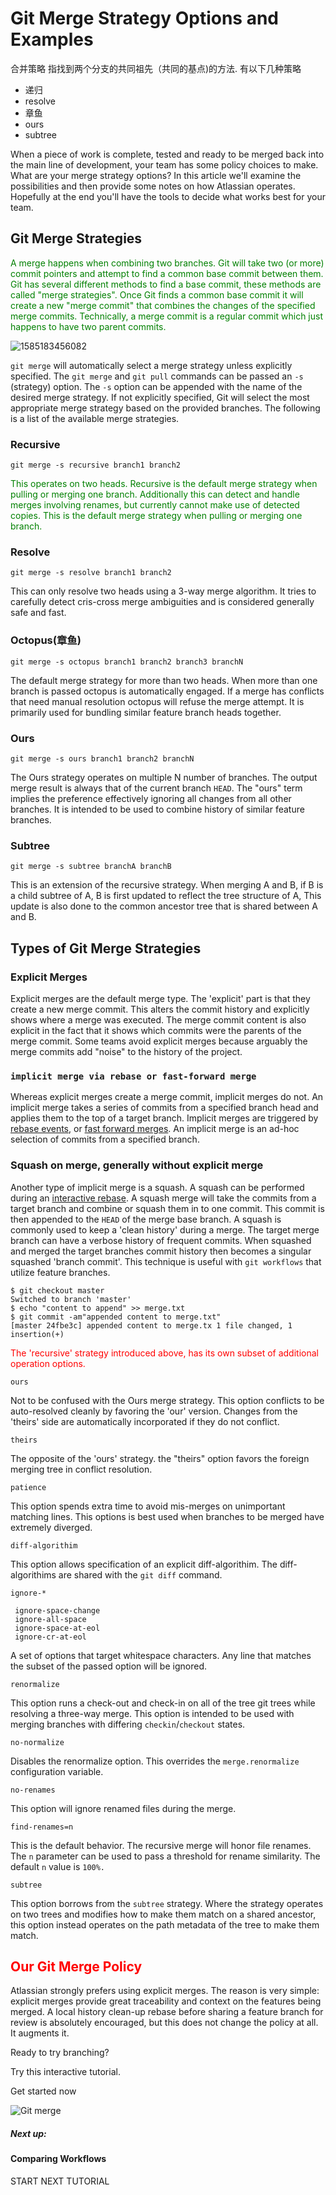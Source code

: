 # Git Merge Strategy Options and Examples

合并策略 指找到两个分支的共同祖先（共同的基点)的方法. 有以下几种策略

* 递归
* resolve
* 章鱼
* ours
* subtree

When a piece of work is complete, tested and ready to be merged back into the main line of development, your team has some policy choices to make. What are your merge strategy options? In this article we'll examine the possibilities and then provide some notes on how Atlassian operates. Hopefully at the end you'll have the tools to decide what works best for your team.

## Git Merge Strategies

<font color="green">A merge happens when combining two branches. Git will take two (or more) commit pointers and attempt to find a common base commit between them. Git has several different methods to find a base commit, these methods are called "merge strategies". Once Git finds a common base commit it will create a new "merge commit" that combines the changes of the specified merge commits. Technically, a merge commit is a regular commit which just happens to have two parent commits.</font>

![1585183456082](C:\Users\lenovo\AppData\Roaming\Typora\typora-user-images\1585183456082.png)

`git merge` will automatically select a merge strategy unless explicitly specified. The `git merge` and `git pull` commands can be passed an `-s` (strategy) option. The `-s` option can be appended with the name of the desired merge strategy. If not explicitly specified, Git will select the most appropriate merge strategy based on the provided branches. The following is a list of the available merge strategies.

### Recursive 

```
git merge -s recursive branch1 branch2
```

<font color="green">This operates on two heads. Recursive is the default merge strategy when pulling or merging one branch. Additionally this can detect and handle merges involving renames, but currently cannot make use of detected copies. This is the default merge strategy when pulling or merging one branch.</font>

### Resolve

```
git merge -s resolve branch1 branch2
```

This can only resolve two heads using a 3-way merge algorithm. It tries to carefully detect cris-cross merge ambiguities and is considered generally safe and fast.

### Octopus(章鱼)

```
git merge -s octopus branch1 branch2 branch3 branchN
```

The default merge strategy for more than two heads. When more than one branch is passed octopus is automatically engaged. If a merge has conflicts that need manual resolution octopus will refuse the merge attempt. It is primarily used for bundling similar feature branch heads together.

### Ours

```
git merge -s ours branch1 branch2 branchN
```

The Ours strategy operates on multiple N number of branches. The output merge result is always that of the current branch `HEAD`. The "ours" term implies the preference effectively ignoring all changes from all other branches. It is intended to be used to combine history of similar feature branches.

### Subtree

```
git merge -s subtree branchA branchB
```

This is an extension of the recursive strategy. When merging A and B, if B is a child subtree of A, B is first updated to reflect the tree structure of A, This update is also done to the common ancestor tree that is shared between A and B.

## Types of Git Merge Strategies

### Explicit Merges

Explicit merges are the default merge type. The 'explicit' part is that they create a new merge commit. This alters the commit history and explicitly shows where a merge was executed. The merge commit content is also explicit in the fact that it shows which commits were the parents of the merge commit. Some teams avoid explicit merges because arguably the merge commits add "noise" to the history of the project.

### `implicit merge via rebase or fast-forward merge`

Whereas explicit merges create a merge commit, implicit merges do not. An implicit merge takes a series of commits from a specified branch head and applies them to the top of a target branch. Implicit merges are triggered by [rebase events](https://www.atlassian.com/git/tutorials/rewriting-history/git-rebase), or [fast forward merges](https://www.atlassian.com/git/tutorials/using-branches/git-merge). An implicit merge is an ad-hoc selection of commits from a specified branch.

### Squash on merge, generally without explicit merge

Another type of implicit merge is a squash. A squash can be performed during an [interactive rebase](https://www.atlassian.com/git/tutorials/rewriting-history/git-rebase). A squash merge will take the commits from a target branch and combine or squash them in to one commit. This commit is then appended to the `HEAD` of the merge base branch. A squash is commonly used to keep a 'clean history' during a merge. The target merge branch can have a verbose history of frequent commits. When squashed and merged the target branches commit history then becomes a singular squashed 'branch commit'. This technique is useful with `git workflows` that utilize feature branches.

~~~
$ git checkout master
Switched to branch 'master' 
$ echo "content to append" >> merge.txt
$ git commit -am"appended content to merge.txt" 
[master 24fbe3c] appended content to merge.tx 1 file changed, 1 insertion(+)
~~~





<font color="red">The 'recursive' strategy introduced above, has its own subset of additional operation options.</font>

```
ours
```

Not to be confused with the Ours merge strategy. This option conflicts to be auto-resolved cleanly by favoring the 'our' version. Changes from the 'theirs' side are automatically incorporated if they do not conflict.

```
theirs
```

The opposite of the 'ours' strategy. the "theirs" option favors the foreign merging tree in conflict resolution.

```
patience
```

This option spends extra time to avoid mis-merges on unimportant matching lines. This options is best used when branches to be merged have extremely diverged.

```
diff-algorithim
```

This option allows specification of an explicit diff-algorithim. The diff-algorithims are shared with the `git diff` command.

```
ignore-*

 ignore-space-change
 ignore-all-space
 ignore-space-at-eol
 ignore-cr-at-eol
```

A set of options that target whitespace characters. Any line that matches the subset of the passed option will be ignored.

```
renormalize
```

This option runs a check-out and check-in on all of the tree git trees while resolving a three-way merge. This option is intended to be used with merging branches with differing `checkin`/`checkout` states.

```
no-normalize
```

Disables the renormalize option. This overrides the `merge.renormalize` configuration variable.

```
no-renames
```

This option will ignore renamed files during the merge.

```
find-renames=n
```

This is the default behavior. The recursive merge will honor file renames. The `n` parameter can be used to pass a threshold for rename similarity. The default `n` value is `100%.`

```
subtree
```

This option borrows from the `subtree` strategy. Where the strategy operates on two trees and modifies how to make them match on a shared ancestor, this option instead operates on the path metadata of the tree to make them match.

## <font color="red">Our Git Merge Policy</font>

Atlassian strongly prefers using explicit merges. The reason is very simple: explicit merges provide great traceability and context on the features being merged. A local history clean-up rebase before sharing a feature branch for review is absolutely encouraged, but this does not change the policy at all. It augments it.

Ready to try branching?

Try this interactive tutorial.

Get started now



![Git merge](https://www.atlassian.com/dam/jcr:389059a7-214c-46a3-bc52-7781b4730301/hero.svg)

##### Next up:

#### Comparing Workflows

START NEXT TUTORIAL